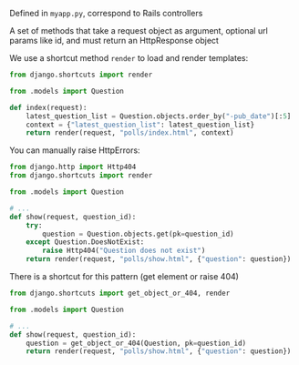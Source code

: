 Defined in `myapp.py`, correspond to Rails controllers

A set of methods that take a request object as argument, optional url params like id, and must return an HttpResponse object

We use a shortcut method `render` to load and render templates:

```python
from django.shortcuts import render

from .models import Question

def index(request):
    latest_question_list = Question.objects.order_by("-pub_date")[:5]
    context = {"latest_question_list": latest_question_list}
    return render(request, "polls/index.html", context)
```

You can manually raise HttpErrors:
```python
from django.http import Http404
from django.shortcuts import render

from .models import Question

# ...
def show(request, question_id):
    try:
        question = Question.objects.get(pk=question_id)
    except Question.DoesNotExist:
        raise Http404("Question does not exist")
    return render(request, "polls/show.html", {"question": question})
```

There is a shortcut for this pattern (get element or raise 404)

```python
from django.shortcuts import get_object_or_404, render

from .models import Question

# ...
def show(request, question_id):
    question = get_object_or_404(Question, pk=question_id)
    return render(request, "polls/show.html", {"question": question})
```